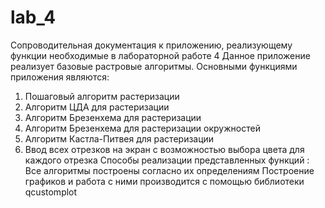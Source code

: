 # lab_4
Сопроводительная документация к приложению, реализующему функции необходимые в лабораторной работе 4
Данное приложение реализует базовые растровые алгоритмы. 
Основными функциями приложения являются:
1) Пошаговый алгоритм растеризации
2) Алгоритм ЦДА для растеризации
3) Алгоритм Брезенхема для растеризации
4) Алгоритм Брезенхема для растеризации окружностей
5) Алгоритм Кастла-Питвея для растеризации
6) Ввод всех отрезков на экран с возможностью выбора цвета для каждого отрезка
Способы реализации представленных функций :
Все алгоритмы построены согласно их определениям 
Построение графиков и работа с ними производится с помощью библиотеки qcustomplot 


